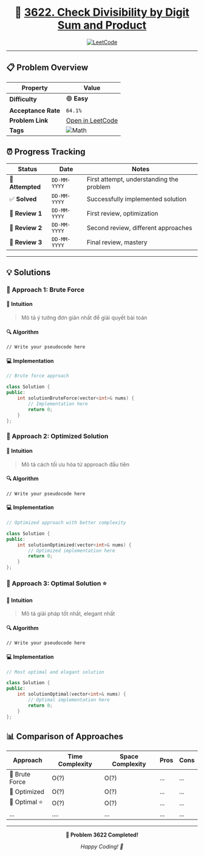 <div align="center">

# 🧠 [3622. Check Divisibility by Digit Sum and Product](https://leetcode.com/problems/check-divisibility-by-digit-sum-and-product/)

[![LeetCode](<https://img.shields.io/badge/LeetCode-Problem%203622-FFA116?style=for-the-badge&logo=leetcode&logoColor=white>)](https://leetcode.com/problems/check-divisibility-by-digit-sum-and-product/)

</div>

---

## 📋 Problem Overview

| Property | Value |
|----------|-------|
| **Difficulty** | 🟢 **Easy** |
| **Acceptance Rate** | `64.1%` |
| **Problem Link** | [Open in LeetCode](https://leetcode.com/problems/check-divisibility-by-digit-sum-and-product/) |
| **Tags** | ![Math](https://img.shields.io/badge/-Math-blue?style=flat-square) |
## ⏰ Progress Tracking

| Status | Date | Notes |
|--------|------|-------|
| 🎯 **Attempted** | `DD-MM-YYYY` | First attempt, understanding the problem |
| ✅ **Solved** | `DD-MM-YYYY` | Successfully implemented solution |
| 🔄 **Review 1** | `DD-MM-YYYY` | First review, optimization |
| 🔄 **Review 2** | `DD-MM-YYYY` | Second review, different approaches |
| 🔄 **Review 3** | `DD-MM-YYYY` | Final review, mastery |

---

## 💡 Solutions

### 🥉 Approach 1: Brute Force

#### 📝 Intuition
> Mô tả ý tưởng đơn giản nhất để giải quyết bài toán

#### 🔍 Algorithm
```pseudo
// Write your pseudocode here
```

#### 💻 Implementation

```cpp
// Brute force approach

class Solution {
public:
    int solutionBruteForce(vector<int>& nums) {
        // Implementation here
        return 0;
    }
};
```

### 🥈 Approach 2: Optimized Solution

#### 📝 Intuition
> Mô tả cách tối ưu hóa từ approach đầu tiên

#### 🔍 Algorithm
```pseudo
// Write your pseudocode here
```

#### 💻 Implementation

```cpp
// Optimized approach with better complexity

class Solution {
public:
    int solutionOptimized(vector<int>& nums) {
        // Optimized implementation here
        return 0;
    }
};
```

### 🥇 Approach 3: Optimal Solution ⭐

#### 📝 Intuition
> Mô tả giải pháp tốt nhất, elegant nhất

#### 🔍 Algorithm
```pseudo
// Write your pseudocode here
```

#### 💻 Implementation

```cpp
// Most optimal and elegant solution

class Solution {
public:
    int solutionOptimal(vector<int>& nums) {
        // Optimal implementation here
        return 0;
    }
};
```

## 📊 Comparison of Approaches

| Approach | Time Complexity | Space Complexity | Pros | Cons |
|----------|-----------------|------------------|------|------|
| 🥉 Brute Force | O(?) | O(?) | ... | ... |
| 🥈 Optimized   | O(?) | O(?) | ... | ... |
| 🥇 Optimal ⭐  | O(?) | O(?) | ... | ... |
|  ...            | .... | ... | ... | ... |

---

<div align="center">

**🎯 Problem 3622 Completed!**

*Happy Coding! 🚀*

</div>
